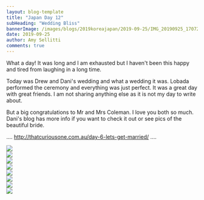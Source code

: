 ```yaml
---
layout: blog-template
title: "Japan Day 12"
subHeading: "Wedding Bliss"
bannerImage: /images/blogs/2019koreajapan/2019-09-25/IMG_20190925_170727.jpg_compressed.JPEG
date: 2019-09-25
author: Amy Sellitti
comments: true
---
```


What a day! It was long and I am exhausted but I haven't been this happy and tired from laughing in a long time.

Today was Drew and Dani's wedding and what a wedding it was. Lobada performed the ceremony and everything was just perfect. It was a great day with great friends. I am not sharing anything else as it is not my day to write about.

But a big congratulations to Mr and Mrs Coleman. I love you both so much.
Dani's blog has more info if you want to check it out or see pics of the beautiful bride.

.... http://thatcuriousone.com.au/day-6-lets-get-married/ ....

<div class="center-image"><img src="/images/blogs/2019koreajapan/2019-09-25/IMG_20190925_143349.jpg_compressed.JPEG"/></div>
<div class="center-image"><img src="/images/blogs/2019koreajapan/2019-09-25/IMG_20190925_144839_1.jpg_compressed.JPEG"/></div>
<div class="center-image"><img src="/images/blogs/2019koreajapan/2019-09-25/IMG_20190925_153945.jpg_compressed.JPEG"/></div>
<div class="center-image"><img src="/images/blogs/2019koreajapan/2019-09-25/IMG_20190925_163818.jpg_compressed.JPEG"/></div>
<div class="center-image"><img src="/images/blogs/2019koreajapan/2019-09-25/IMG_20190925_165910.jpg_compressed.JPEG"/></div>
<div class="center-image"><img src="/images/blogs/2019koreajapan/2019-09-25/IMG_20190925_170727.jpg_compressed.JPEG"/></div>
<div class="center-image"><img src="/images/blogs/2019koreajapan/2019-09-25/IMG_20190925_170733.jpg_compressed.JPEG"/></div>
<div class="center-image"><img src="/images/blogs/2019koreajapan/2019-09-25/IMG_20190925_170843.jpg_compressed.JPEG"/></div>

